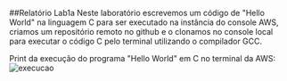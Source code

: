 ##Relatório Lab1a
Neste laboratório escrevemos um código de "Hello World" na linguagem C para ser executado na instância do console AWS,
criamos um repositório remoto no github e o clonamos no console local para executar o código C pelo terminal utilizando 
o compilador GCC.

Print da execução do programa "Hello World" em C no terminal da AWS:
<img src="https://i.imgur.com/5OdGrY7.png" alt="execucao">
